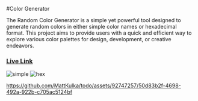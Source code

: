 #Color Generator

The Random Color Generator is a simple yet powerful tool designed 
to generate random colors in either simple color names or hexadecimal format.
This project aims to provide users with a quick and efficient way to explore 
various color palettes for design, development, or creative endeavors.

### [Live Link](https://colorgenerator-lvq8.onrender.com)

![simple](https://github.com/MattKulka/todo/assets/92747257/3f82fa3a-5cf5-4c15-9b17-34788e4305b1)
![hex](https://github.com/MattKulka/todo/assets/92747257/0f8a17fe-1111-418d-a8fd-86a1ae64422b)

https://github.com/MattKulka/todo/assets/92747257/50d83b2f-4698-492a-922b-c705ac5124bf
